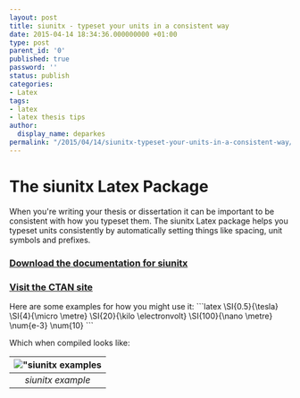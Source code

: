 ```yaml
---
layout: post
title: siunitx - typeset your units in a consistent way
date: 2015-04-14 18:34:36.000000000 +01:00
type: post
parent_id: '0'
published: true
password: ''
status: publish
categories:
- Latex
tags:
- latex
- latex thesis tips
author:
  display_name: deparkes
permalink: "/2015/04/14/siunitx-typeset-your-units-in-a-consistent-way/"
---
```

<h1>The siunitx Latex Package</h1>
When you're writing your thesis or dissertation it can be important to be consistent with how you typeset them. The siunitx Latex package helps you typeset units consistently by automatically setting things like spacing, unit symbols and prefixes.
<h3><a href="http://texdoc.net/texmf-dist/doc/latex/siunitx/siunitx.pdf">Download the documentation for siunitx</a></h3>
<h3><a href="https://www.ctan.org/pkg/siunitx?lang=en">Visit the CTAN site</a></h3>
Here are some examples for how you might use it:
```latex
\SI{0.5}{\tesla}
\SI{4}{\micro \metre}
\SI{20}{\kilo \electronvolt}
\SI{100}{\nano \metre}
\num{e-3}
\num{10}
```

Which when compiled looks like:

| !["siunitx examples]({{site.baseurl}}/assets/2015/04/siunitx_example.png) |
|:--:|
| *siunitx example* |

